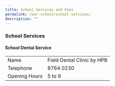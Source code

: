 ```yaml
---
title: School Services and Fees
permalink: /our-school/school-services/
description: ""
---
```

### School Services

#### School Dental Service

|  |  |
| -------- | -------- |
| Name | Field Dental Clinic by HPB |
| Telephone | 8764 0230 |
| Opening Hours | 5 to 9 |





